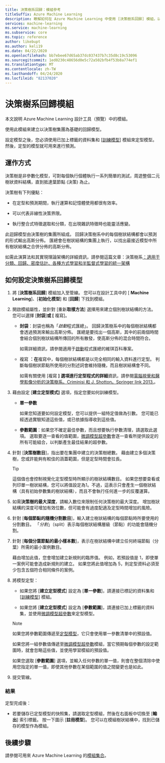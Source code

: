```yaml
---
title: 決策樹系回歸：模組參考
titleSuffix: Azure Machine Learning
description: 瞭解如何在 Azure Machine Learning 中使用 [決策樹系回歸] 模組，以根據決策樹的集團建立回歸模型。
services: machine-learning
ms.service: machine-learning
ms.subservice: core
ms.topic: reference
author: likebupt
ms.author: keli19
ms.date: 04/22/2020
ms.openlocfilehash: bb7ebee67d65ab37dc037437b7c35d8c19c53096
ms.sourcegitcommit: 1ed0230c48656d0e5c72a502bfb4f53b8a774ef1
ms.translationtype: MT
ms.contentlocale: zh-TW
ms.lasthandoff: 04/24/2020
ms.locfileid: "82137020"
---
```

# <a name="decision-forest-regression-module"></a>決策樹系回歸模組

本文說明 Azure Machine Learning 設計工具（預覽）中的模組。

使用此模組來建立以決策樹集團為基礎的回歸模型。

設定模型之後，您必須使用已加上標籤的資料集和 [[訓練模型](./train-model.md)] 模組來定型模型。 然後，定型的模型就可用來進行預測。 

## <a name="how-it-works"></a>運作方式

決策樹是非參數化模型，可對每個執行個體執行一系列簡單的測試，周遊整個二元樹狀資料結構，直到抵達葉節點 (決策) 為止。

決策樹有下列優點：

- 在定型和預測期間，執行運算和記憶體使用都很有效率。

- 可以代表非線性決策界限。

- 執行整合式特徵選取和分類，在出現雜訊特徵時也能靈活應變。

此迴歸模型由決策樹的集團所組成。 回歸決策樹系中的每個樹狀結構都會以預測的形式輸出高斯分佈。 匯總會在樹狀結構的集團上執行，以找出最接近模型中所有樹狀結構之合併分佈的高斯分佈。

如需此演算法和其實現理論架構的詳細資訊，請參閱這篇文章：決策樹系[：適用于分類、回歸、密度估計、各種方式學習和半監督式學習的統一架構](https://www.microsoft.com/en-us/research/publication/decision-forests-a-unified-framework-for-classification-regression-density-estimation-manifold-learning-and-semi-supervised-learning/?from=http%3A%2F%2Fresearch.microsoft.com%2Fapps%2Fpubs%2Fdefault.aspx%3Fid%3D158806#)

## <a name="how-to-configure-decision-forest-regression-model"></a>如何設定決策樹系回歸模型

1. 將 [**決策樹系回歸**] 模組加入至管線。 您可以在設計工具中的 [ **Machine Learning**]、[**初始化模型**] 和 [**回歸**] 下找到模組。

2. 開啟模組屬性，並針對 [重新**取樣方法**] 選擇用來建立個別樹狀結構的方法。  您可以選擇 [**封袋**]**或 [** 複寫]。

    - **封袋**：封袋也稱為「*啟動*程式匯總」。 回歸決策樹系中的每個樹狀結構都會透過預測來輸出高斯分佈。 匯總是要找出一個高斯，其中的前兩個時間會結合個別樹狀結構所傳回的所有散發，使高斯分佈的混合時間符合。

         如需詳細資訊，請參閱適用于[啟動](https://wikipedia.org/wiki/Bootstrap_aggregating)程式匯總的維琪百科專案。

    - 複寫 **：在**複寫中，每個樹狀結構都是以完全相同的輸入資料進行定型。 判斷每個樹狀節點所使用的分割述詞會維持隨機，而且樹狀結構會不同。

         如需有關使用 [複寫 **] 選項進行定型程式的詳細**資訊，請參閱[電腦視覺和醫學影像分析的決策樹系。Criminisi 和 J. Shotton。Springer link 2013.](https://research.microsoft.com/projects/decisionforests/)。

3. 藉由設定 [**建立定型模式]** 選項，指定您要如何訓練模型。

    - **單一參數**

      如果您知道要如何設定模型，您可以提供一組特定值做為引數。 您可能已經透過實驗知道這些值，或已依據指導收到這些值。

    - **參數範圍**：如果您不確定最佳參數，而且想要執行參數清理，請選取此選項。 選取要逐一查看的值範圍，[微調模型超參數](tune-model-hyperparameters.md)會逐一查看所提供設定的所有可能組合，以判斷產生最佳結果的超參數。 



4. 針對 [**決策樹數目**]，指出要在集團中建立的決策樹總數。 藉由建立多個決策樹，您或許能夠有較佳的涵蓋範圍，但是定型時間會拉長。

    > [!TIP]
    > 這個值也會控制視覺化定型模型時所顯示的樹狀結構數目。 如果您想要查看或列印單一樹狀結構，您可以將值設定為1。不過，這表示只會產生一個樹狀結構（具有初始參數集的樹狀結構），而且不會執行任何進一步的反覆運算。

5. 如需**決策樹的最大深度**，請輸入數位來限制任何決策樹的最大深度。 增加樹狀結構的深度可增加有效位數，但可能會有過度配適及定型時間增加的風險。

6. 針對 [**每個節點的隨機分割數目**]，輸入建立樹狀結構的每個節點時所要使用的分割數目。 「*分割*」（split）表示每個樹狀結構層級（節點）的功能會隨機分割。

7. 針對 [**每個分葉節點的最小樣本數**]，表示在樹狀結構中建立任何終端節點（分葉）所需的最小案例數目。

     藉由增加此值，您會增加建立新規則的臨界值。 例如，若預設值是 1，即使單一案例可能會造成新規則的建立。 如果您將此值增加為 5，則定型資料必須至少包含五個符合相同條件的案例。


9. 將模型定型：

    + 如果您將 [**建立定型模式**] 設定為 [**單一參數**]，請連接已標記的資料集和 [[訓練模型](train-model.md)] 模組。  
  
    + 如果您將 [**建立定型模式**] 設定為 [**參數範圍**]，請連接已加上標籤的資料集，並使用[微調模型超參數](tune-model-hyperparameters.md)來定型模型。  
  
    > [!NOTE]
    > 
    > 如果您將參數範圍傳遞至[定型模型](train-model.md)，它只會使用單一參數清單中的預設值。  
    > 
    > 如果您將一組參數值傳遞至[微調模型超參數](tune-model-hyperparameters.md)模組，當它預期每個參數的設定範圍時，就會忽略這些值，並使用學習模組的預設值。  
    > 
    > 如果您選取 [**參數範圍**] 選項，並輸入任何參數的單一值，則會在整個清除中使用您指定的單一值，即使其他參數在某個範圍的值之間變更也是如此。

   

10. 提交管線。

### <a name="results"></a>結果

定型完成後：

+ 若要儲存已定型模型的快照集，請選取定型模組，然後在右面板中切換至 [**輸出**] 索引標籤。 按一下圖示 [**註冊模型**]。  您可以在模組樹狀結構中，找到已儲存的模型作為模組。 

## <a name="next-steps"></a>後續步驟

請參閱可用來 Azure Machine Learning 的[模組集合](module-reference.md)。 